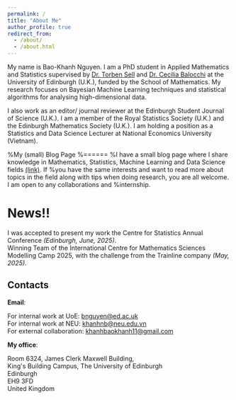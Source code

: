 ```yaml
---
permalink: /
title: "About Me"
author_profile: true
redirect_from: 
  - /about/
  - /about.html
---
```


My name is Bao-Khanh Nguyen. I am a PhD student in Applied Mathematics and Statistics supervised by [Dr. Torben Sell](https://webhomes.maths.ed.ac.uk/~tsell/) and [Dr. Cecilia Balocchi](https://cecilia-balocchi.owlstown.net) at the University of Edinburgh (U.K.), funded by the School of Mathematics. My research focuses on Bayesian Machine Learning techniques and statistical algorithms for analysing high-dimensional data. 

I also work as an editor/ journal reviewer at the Edinburgh Student Journal of Science (U.K.).  I am a member of the Royal Statistics Society (U.K.) and the Edinburgh Mathematics Society (U.K.). I am holding a position as a Statistics and Data Science Lecturer at National Economics University (Vietnam).  

%My (small) Blog Page
%======
%I have a small blog page where I share knowledge in Mathematics, Statistics, Machine Learning and Data Science fields [(link)](https://sites.google.com/view/msdsimpact/about). If %you have the same interests and want to read more about topics in the field along with tips when doing research, you are all welcome. I am open to any collaborations and %internship.

News!!
======
I was accepted to present my work the Centre for Statistics Annual Conference *(Edinburgh, June, 2025)*.  
Winning Team of the International Centre for Mathematics Sciences Modelling Camp 2025, with the challenge from the Trainline company *(May, 2025)*.

Contacts
------
**Email**: 

For internal work at UoE: bnguyen@ed.ac.uk  
For internal work at NEU: khanhnb@neu.edu.vn  
For external collaboration: khanhbaokhanh11@gmail.com

**My office**: 

Room 6324, James Clerk Maxwell Building,  
King's Building Campus, The University of Edinburgh  
Edinburgh  
EH9 3FD  
United Kingdom

